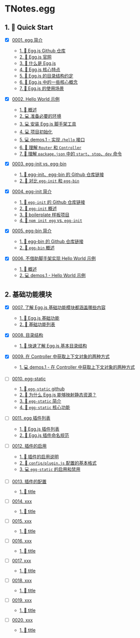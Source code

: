 # TNotes.egg


## 1. 🚀 Quick Start

- [x] [0001. egg 简介](https://tdahuyou.github.io/TNotes.egg/notes/0001.%20egg%20%E7%AE%80%E4%BB%8B/README) <!-- [locale](./notes/0001.%20egg%20%E7%AE%80%E4%BB%8B/README) -->  
  - [1. 🔗 Egg.js Github 仓库](https://tdahuyou.github.io/TNotes.egg/notes/0001.%20egg%20%E7%AE%80%E4%BB%8B/README#1--eggjs-github-仓库)
  - [2. 🔗 Egg.js 官网](https://tdahuyou.github.io/TNotes.egg/notes/0001.%20egg%20%E7%AE%80%E4%BB%8B/README#2--eggjs-官网)
  - [3. 📒 什么是 Egg.js](https://tdahuyou.github.io/TNotes.egg/notes/0001.%20egg%20%E7%AE%80%E4%BB%8B/README#3--什么是-eggjs)
  - [4. 📒 Egg.js 核心特点](https://tdahuyou.github.io/TNotes.egg/notes/0001.%20egg%20%E7%AE%80%E4%BB%8B/README#4--eggjs-核心特点)
  - [5. 📒 Egg.js 的目录结构约定](https://tdahuyou.github.io/TNotes.egg/notes/0001.%20egg%20%E7%AE%80%E4%BB%8B/README#5--eggjs-的目录结构约定)
  - [6. 📒 Egg.js 中的一些核心概念](https://tdahuyou.github.io/TNotes.egg/notes/0001.%20egg%20%E7%AE%80%E4%BB%8B/README#6--eggjs-中的一些核心概念)
  - [7. 📒 Egg.js 的使用场景](https://tdahuyou.github.io/TNotes.egg/notes/0001.%20egg%20%E7%AE%80%E4%BB%8B/README#7--eggjs-的使用场景)
  

- [x] [0002. Hello World 示例](https://tdahuyou.github.io/TNotes.egg/notes/0002.%20Hello%20World%20%E7%A4%BA%E4%BE%8B/README) <!-- [locale](./notes/0002.%20Hello%20World%20%E7%A4%BA%E4%BE%8B/README) -->  
  - [1. 📒 概述](https://tdahuyou.github.io/TNotes.egg/notes/0002.%20Hello%20World%20%E7%A4%BA%E4%BE%8B/README#1--概述)
  - [2. 💻 准备必要的环境](https://tdahuyou.github.io/TNotes.egg/notes/0002.%20Hello%20World%20%E7%A4%BA%E4%BE%8B/README#2--准备必要的环境)
  - [3. 💻 安装 Egg.js 脚手架工具](https://tdahuyou.github.io/TNotes.egg/notes/0002.%20Hello%20World%20%E7%A4%BA%E4%BE%8B/README#3--安装-eggjs-脚手架工具)
  - [4. 💻 项目初始化](https://tdahuyou.github.io/TNotes.egg/notes/0002.%20Hello%20World%20%E7%A4%BA%E4%BE%8B/README#4--项目初始化)
  - [5. 💻 demos.1 - 实现 `/hello` 接口](https://tdahuyou.github.io/TNotes.egg/notes/0002.%20Hello%20World%20%E7%A4%BA%E4%BE%8B/README#5--demos1---实现-hello-接口)
  - [6. 📒 理解 `Router` 和 `Controller`](https://tdahuyou.github.io/TNotes.egg/notes/0002.%20Hello%20World%20%E7%A4%BA%E4%BE%8B/README#6--理解-router-和-controller)
  - [7. 📒 理解 `package.json` 中的 `start`、`stop`、`dev` 命令](https://tdahuyou.github.io/TNotes.egg/notes/0002.%20Hello%20World%20%E7%A4%BA%E4%BE%8B/README#7--理解-packagejson-中的-startstopdev-命令)
  

- [x] [0003. egg-init vs. egg-bin](https://tdahuyou.github.io/TNotes.egg/notes/0003.%20egg-init%20vs.%20egg-bin/README) <!-- [locale](./notes/0003.%20egg-init%20vs.%20egg-bin/README) -->  
  - [1. 🔗 egg-init、egg-bin 的 Github 仓库链接](https://tdahuyou.github.io/TNotes.egg/notes/0003.%20egg-init%20vs.%20egg-bin/README#1--egg-initegg-bin-的-github-仓库链接)
  - [2. 📒 对比 `egg-init` 和 `egg-bin`](https://tdahuyou.github.io/TNotes.egg/notes/0003.%20egg-init%20vs.%20egg-bin/README#2--对比-egg-init-和-egg-bin)
  

- [x] [0004. egg-init 简介](https://tdahuyou.github.io/TNotes.egg/notes/0004.%20egg-init%20%E7%AE%80%E4%BB%8B/README) <!-- [locale](./notes/0004.%20egg-init%20%E7%AE%80%E4%BB%8B/README) -->  
  - [1. 🔗 `egg-init` 的 Github 仓库链接](https://tdahuyou.github.io/TNotes.egg/notes/0004.%20egg-init%20%E7%AE%80%E4%BB%8B/README#1--egg-init-的-github-仓库链接)
  - [2. 📒 `egg-init` 概述](https://tdahuyou.github.io/TNotes.egg/notes/0004.%20egg-init%20%E7%AE%80%E4%BB%8B/README#2--egg-init-概述)
  - [3. 📒 boilerplate 样板项目](https://tdahuyou.github.io/TNotes.egg/notes/0004.%20egg-init%20%E7%AE%80%E4%BB%8B/README#3--boilerplate-样板项目)
  - [4. 📒 `npm init egg` vs. `egg-init`](https://tdahuyou.github.io/TNotes.egg/notes/0004.%20egg-init%20%E7%AE%80%E4%BB%8B/README#4--npm-init-egg-vs-egg-init)
  

- [x] [0005. egg-bin 简介](https://tdahuyou.github.io/TNotes.egg/notes/0005.%20egg-bin%20%E7%AE%80%E4%BB%8B/README) <!-- [locale](./notes/0005.%20egg-bin%20%E7%AE%80%E4%BB%8B/README) -->  
  - [1. 🔗 egg-bin 的 Github 仓库链接](https://tdahuyou.github.io/TNotes.egg/notes/0005.%20egg-bin%20%E7%AE%80%E4%BB%8B/README#1--egg-bin-的-github-仓库链接)
  - [2. 📒 `egg-bin` 概述](https://tdahuyou.github.io/TNotes.egg/notes/0005.%20egg-bin%20%E7%AE%80%E4%BB%8B/README#2--egg-bin-概述)
  

- [x] [0006. 不借助脚手架实现 Hello World 示例](https://tdahuyou.github.io/TNotes.egg/notes/0006.%20%E4%B8%8D%E5%80%9F%E5%8A%A9%E8%84%9A%E6%89%8B%E6%9E%B6%E5%AE%9E%E7%8E%B0%20Hello%20World%20%E7%A4%BA%E4%BE%8B/README) <!-- [locale](./notes/0006.%20%E4%B8%8D%E5%80%9F%E5%8A%A9%E8%84%9A%E6%89%8B%E6%9E%B6%E5%AE%9E%E7%8E%B0%20Hello%20World%20%E7%A4%BA%E4%BE%8B/README) -->  
  - [1. 📒 概述](https://tdahuyou.github.io/TNotes.egg/notes/0006.%20%E4%B8%8D%E5%80%9F%E5%8A%A9%E8%84%9A%E6%89%8B%E6%9E%B6%E5%AE%9E%E7%8E%B0%20Hello%20World%20%E7%A4%BA%E4%BE%8B/README#1--概述)
  - [2. 💻 demos.1 - Hello World 示例](https://tdahuyou.github.io/TNotes.egg/notes/0006.%20%E4%B8%8D%E5%80%9F%E5%8A%A9%E8%84%9A%E6%89%8B%E6%9E%B6%E5%AE%9E%E7%8E%B0%20Hello%20World%20%E7%A4%BA%E4%BE%8B/README#2--demos1---hello-world-示例)
  

## 2. 基础功能模块

- [x] [0007. 了解 Egg.js 基础功能模块都涵盖哪些内容](https://tdahuyou.github.io/TNotes.egg/notes/0007.%20%E4%BA%86%E8%A7%A3%20Egg.js%20%E5%9F%BA%E7%A1%80%E5%8A%9F%E8%83%BD%E6%A8%A1%E5%9D%97%E9%83%BD%E6%B6%B5%E7%9B%96%E5%93%AA%E4%BA%9B%E5%86%85%E5%AE%B9/README) <!-- [locale](./notes/0007.%20%E4%BA%86%E8%A7%A3%20Egg.js%20%E5%9F%BA%E7%A1%80%E5%8A%9F%E8%83%BD%E6%A8%A1%E5%9D%97%E9%83%BD%E6%B6%B5%E7%9B%96%E5%93%AA%E4%BA%9B%E5%86%85%E5%AE%B9/README) -->  
  - [1. 🔗 Egg.js 基础功能](https://tdahuyou.github.io/TNotes.egg/notes/0007.%20%E4%BA%86%E8%A7%A3%20Egg.js%20%E5%9F%BA%E7%A1%80%E5%8A%9F%E8%83%BD%E6%A8%A1%E5%9D%97%E9%83%BD%E6%B6%B5%E7%9B%96%E5%93%AA%E4%BA%9B%E5%86%85%E5%AE%B9/README#1--eggjs-基础功能)
  - [2. 📒 基础功能列表](https://tdahuyou.github.io/TNotes.egg/notes/0007.%20%E4%BA%86%E8%A7%A3%20Egg.js%20%E5%9F%BA%E7%A1%80%E5%8A%9F%E8%83%BD%E6%A8%A1%E5%9D%97%E9%83%BD%E6%B6%B5%E7%9B%96%E5%93%AA%E4%BA%9B%E5%86%85%E5%AE%B9/README#2--基础功能列表)
  

- [x] [0008. 目录结构](https://tdahuyou.github.io/TNotes.egg/notes/0008.%20%E7%9B%AE%E5%BD%95%E7%BB%93%E6%9E%84/README) <!-- [locale](./notes/0008.%20%E7%9B%AE%E5%BD%95%E7%BB%93%E6%9E%84/README) -->  
  - [1. 📒 快速了解 Egg.js 基本目录结构](https://tdahuyou.github.io/TNotes.egg/notes/0008.%20%E7%9B%AE%E5%BD%95%E7%BB%93%E6%9E%84/README#1--快速了解-eggjs-基本目录结构)
  

- [x] [0009. 在 Controller 中获取上下文对象的两种方式](https://tdahuyou.github.io/TNotes.egg/notes/0009.%20%E5%9C%A8%20Controller%20%E4%B8%AD%E8%8E%B7%E5%8F%96%E4%B8%8A%E4%B8%8B%E6%96%87%E5%AF%B9%E8%B1%A1%E7%9A%84%E4%B8%A4%E7%A7%8D%E6%96%B9%E5%BC%8F/README) <!-- [locale](./notes/0009.%20%E5%9C%A8%20Controller%20%E4%B8%AD%E8%8E%B7%E5%8F%96%E4%B8%8A%E4%B8%8B%E6%96%87%E5%AF%B9%E8%B1%A1%E7%9A%84%E4%B8%A4%E7%A7%8D%E6%96%B9%E5%BC%8F/README) -->  
  - [1. 💻 demos.1 - 在 Controller 中获取上下文对象的两种方式](https://tdahuyou.github.io/TNotes.egg/notes/0009.%20%E5%9C%A8%20Controller%20%E4%B8%AD%E8%8E%B7%E5%8F%96%E4%B8%8A%E4%B8%8B%E6%96%87%E5%AF%B9%E8%B1%A1%E7%9A%84%E4%B8%A4%E7%A7%8D%E6%96%B9%E5%BC%8F/README#1--demos1---在-controller-中获取上下文对象的两种方式)
  

- [ ] [0010. egg-static](https://tdahuyou.github.io/TNotes.egg/notes/0010.%20egg-static/README) <!-- [locale](./notes/0010.%20egg-static/README) -->  
  - [1. 🔗 `egg-static` github](https://tdahuyou.github.io/TNotes.egg/notes/0010.%20egg-static/README#1--egg-static-github)
  - [2. 🤔 为什么 Egg.js 能够映射静态资源？](https://tdahuyou.github.io/TNotes.egg/notes/0010.%20egg-static/README#2--为什么-eggjs-能够映射静态资源)
  - [3. 📒 `egg-static` 简介](https://tdahuyou.github.io/TNotes.egg/notes/0010.%20egg-static/README#3--egg-static-简介)
  - [4. 📒 `egg-static` 核心功能](https://tdahuyou.github.io/TNotes.egg/notes/0010.%20egg-static/README#4--egg-static-核心功能)
  

- [ ] [0011. egg 插件列表](https://tdahuyou.github.io/TNotes.egg/notes/0011.%20egg%20%E6%8F%92%E4%BB%B6%E5%88%97%E8%A1%A8/README) <!-- [locale](./notes/0011.%20egg%20%E6%8F%92%E4%BB%B6%E5%88%97%E8%A1%A8/README) -->  
  - [1. 🔗 Egg.js 插件列表](https://tdahuyou.github.io/TNotes.egg/notes/0011.%20egg%20%E6%8F%92%E4%BB%B6%E5%88%97%E8%A1%A8/README#1--eggjs-插件列表)
  - [2. 📒 Egg.js 插件命名规范](https://tdahuyou.github.io/TNotes.egg/notes/0011.%20egg%20%E6%8F%92%E4%BB%B6%E5%88%97%E8%A1%A8/README#2--eggjs-插件命名规范)
  

- [ ] [0012. 插件的启用](https://tdahuyou.github.io/TNotes.egg/notes/0012.%20%E6%8F%92%E4%BB%B6%E7%9A%84%E5%90%AF%E7%94%A8/README) <!-- [locale](./notes/0012.%20%E6%8F%92%E4%BB%B6%E7%9A%84%E5%90%AF%E7%94%A8/README) -->  
  - [1. 📒 插件的启用说明](https://tdahuyou.github.io/TNotes.egg/notes/0012.%20%E6%8F%92%E4%BB%B6%E7%9A%84%E5%90%AF%E7%94%A8/README#1--插件的启用说明)
  - [2. 📒 `config/plugin.js` 配置的基本格式](https://tdahuyou.github.io/TNotes.egg/notes/0012.%20%E6%8F%92%E4%BB%B6%E7%9A%84%E5%90%AF%E7%94%A8/README#2--configpluginjs-配置的基本格式)
  - [3. 💻 `egg-static` 的启用和禁用](https://tdahuyou.github.io/TNotes.egg/notes/0012.%20%E6%8F%92%E4%BB%B6%E7%9A%84%E5%90%AF%E7%94%A8/README#3--egg-static-的启用和禁用)
  

- [ ] [0013. 插件的配置](https://tdahuyou.github.io/TNotes.egg/notes/0013.%20%E6%8F%92%E4%BB%B6%E7%9A%84%E9%85%8D%E7%BD%AE/README) <!-- [locale](./notes/0013.%20%E6%8F%92%E4%BB%B6%E7%9A%84%E9%85%8D%E7%BD%AE/README) -->  
  - [1. 📒 title](https://tdahuyou.github.io/TNotes.egg/notes/0013.%20%E6%8F%92%E4%BB%B6%E7%9A%84%E9%85%8D%E7%BD%AE/README#1--title)
  

- [ ] [0014. xxx](https://tdahuyou.github.io/TNotes.egg/notes/0014.%20xxx/README) <!-- [locale](./notes/0014.%20xxx/README) -->  
  - [1. 📒 title](https://tdahuyou.github.io/TNotes.egg/notes/0014.%20xxx/README#1--title)
  

- [ ] [0015. xxx](https://tdahuyou.github.io/TNotes.egg/notes/0015.%20xxx/README) <!-- [locale](./notes/0015.%20xxx/README) -->  
  - [1. 📒 title](https://tdahuyou.github.io/TNotes.egg/notes/0015.%20xxx/README#1--title)
  

- [ ] [0016. xxx](https://tdahuyou.github.io/TNotes.egg/notes/0016.%20xxx/README) <!-- [locale](./notes/0016.%20xxx/README) -->  
  - [1. 📒 title](https://tdahuyou.github.io/TNotes.egg/notes/0016.%20xxx/README#1--title)
  

- [ ] [0017. xxx](https://tdahuyou.github.io/TNotes.egg/notes/0017.%20xxx/README) <!-- [locale](./notes/0017.%20xxx/README) -->  
  - [1. 📒 title](https://tdahuyou.github.io/TNotes.egg/notes/0017.%20xxx/README#1--title)
  

- [ ] [0018. xxx](https://tdahuyou.github.io/TNotes.egg/notes/0018.%20xxx/README) <!-- [locale](./notes/0018.%20xxx/README) -->  
  - [1. 📒 title](https://tdahuyou.github.io/TNotes.egg/notes/0018.%20xxx/README#1--title)
  

- [ ] [0019. xxx](https://tdahuyou.github.io/TNotes.egg/notes/0019.%20xxx/README) <!-- [locale](./notes/0019.%20xxx/README) -->  
  - [1. 📒 title](https://tdahuyou.github.io/TNotes.egg/notes/0019.%20xxx/README#1--title)
  

- [ ] [0020. xxx](https://tdahuyou.github.io/TNotes.egg/notes/0020.%20xxx/README) <!-- [locale](./notes/0020.%20xxx/README) -->  
  - [1. 📒 title](https://tdahuyou.github.io/TNotes.egg/notes/0020.%20xxx/README#1--title)
  
